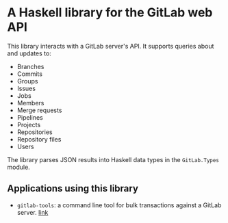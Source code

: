 # A Haskell library for the GitLab web API

This library interacts with a GitLab server's API. It supports queries
about and updates to:

* Branches
* Commits
* Groups
* Issues
* Jobs
* Members
* Merge requests
* Pipelines
* Projects
* Repositories
* Repository files
* Users

The library parses JSON results into Haskell data types in the
`GitLab.Types` module.

## Applications using this library

* `gitlab-tools`: a command line tool for bulk transactions against a
  GitLab server. [link](https://gitlab.com/robstewart57/gitlab-tools)
